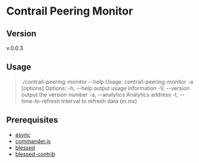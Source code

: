 # Contrail Peering Monitor

## Version
 v.0.0.3
## Usage
> ./contrail-peering-monitor --help
  Usage: contrail-peering-monitor -a <hostname> [options]
  Options:
    -h, --help                    output usage information
    -V, --version                 output the version number
    -a, --analytics <hostname>    Analytics address
    -t, --time-to-refresh <time>  Interval to refresh data (in ms)

## Prerequisites
 * [async](https://www.npmjs.com/package/async)
 * [commander.js](https://www.npmjs.com/package/commander)
 * [blessed](https://github.com/chjj/blessed)
 * [blessed-contrib](https://github.com/yaronn/blessed-contrib)
